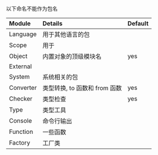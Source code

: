 






















以下命名不能作为包名


| Module    | Details                       | Default |
| :-------- | :---------------------------- | :------ |
| Language  | 用于其他语言的包              |
| Scope     | 用于                          |
| Object    | 内置对象的顶级模块名          | yes     |
| External  |                               |
| System    | 系统相关的包                  |
| Converter | 类型转换, to 函数和 from 函数 | yes     |
| Checker   | 类型检查                      | yes     |
| Type      | 类型工具                      |
| Console   | 命令行输出                    |
| Function  | 一些函数                      |
| Factory   | 工厂类                        |

